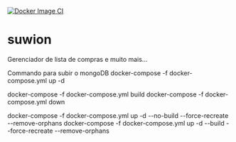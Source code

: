 [![Docker Image CI](https://github.com/agneisilva/suwion/actions/workflows/docker-image.yml/badge.svg)](https://github.com/agneisilva/suwion/actions/workflows/docker-image.yml)

# suwion
Gerenciador de lista de compras e muito mais...


Commando para subir o mongoDB
docker-compose -f docker-compose.yml up -d


docker-compose -f docker-compose.yml build
docker-compose -f docker-compose.yml down

docker-compose -f docker-compose.yml up -d --no-build --force-recreate --remove-orphans
docker-compose -f docker-compose.yml up -d --build --force-recreate --remove-orphans
